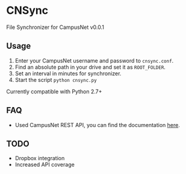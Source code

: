 CNSync
======

File Synchronizer for CampusNet v0.0.1

## Usage

1. Enter your CampusNet username and password to `cnsync.conf`.
2. Find an absolute path in your drive and set it as `ROOT_FOLDER`.
3. Set an interval in minutes for synchronizer.
4. Start the script `python cnsync.py`

Currently compatible with Python 2.7+

## FAQ

* Used CampusNet REST API, you can find the documentation [here](https://www.campusnet.dtu.dk/data/Documentation/Index.aspx).

## TODO
* Dropbox integration
* Increased API coverage
